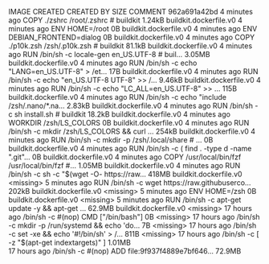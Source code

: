IMAGE               CREATED             CREATED BY                                      SIZE                COMMENT
962a691a42bd        4 minutes ago       COPY ./zshrc /root/.zshrc # buildkit            1.24kB              buildkit.dockerfile.v0
<missing>           4 minutes ago       ENV HOME=/root                                  0B                  buildkit.dockerfile.v0
<missing>           4 minutes ago       ENV DEBIAN_FRONTEND=dialog                      0B                  buildkit.dockerfile.v0
<missing>           4 minutes ago       COPY ./p10k.zsh /zsh/.p10k.zsh # buildkit       81.1kB              buildkit.dockerfile.v0
<missing>           4 minutes ago       RUN /bin/sh -c locale-gen en_US.UTF-8 # buil…   3.05MB              buildkit.dockerfile.v0
<missing>           4 minutes ago       RUN /bin/sh -c echo "LANG=en_US.UTF-8" > /et…   17B                 buildkit.dockerfile.v0
<missing>           4 minutes ago       RUN /bin/sh -c echo "en_US.UTF-8 UTF-8" >> /…   9.46kB              buildkit.dockerfile.v0
<missing>           4 minutes ago       RUN /bin/sh -c echo "LC_ALL=en_US.UTF-8" >> …   115B                buildkit.dockerfile.v0
<missing>           4 minutes ago       RUN /bin/sh -c echo "include /zsh/.nano/*.na…   2.83kB              buildkit.dockerfile.v0
<missing>           4 minutes ago       RUN /bin/sh -c sh install.sh # buildkit         18.2kB              buildkit.dockerfile.v0
<missing>           4 minutes ago       WORKDIR /zsh/LS_COLORS                          0B                  buildkit.dockerfile.v0
<missing>           4 minutes ago       RUN /bin/sh -c mkdir /zsh/LS_COLORS && curl …   254kB               buildkit.dockerfile.v0
<missing>           4 minutes ago       RUN /bin/sh -c mkdir -p /zsh/.local/share # …   0B                  buildkit.dockerfile.v0
<missing>           4 minutes ago       RUN /bin/sh -c ( find . -type d -name ".git"…   0B                  buildkit.dockerfile.v0
<missing>           4 minutes ago       COPY /usr/local/bin/fzf /usr/local/bin/fzf #…   1.05MB              buildkit.dockerfile.v0
<missing>           4 minutes ago       RUN /bin/sh -c sh -c "$(wget -O- https://raw…   418MB               buildkit.dockerfile.v0
<missing>           5 minutes ago       RUN /bin/sh -c wget https://raw.githubuserco…   202kB               buildkit.dockerfile.v0
<missing>           5 minutes ago       ENV HOME=/zsh                                   0B                  buildkit.dockerfile.v0
<missing>           5 minutes ago       RUN /bin/sh -c apt-get update -y && apt-get …   62.9MB              buildkit.dockerfile.v0
<missing>           17 hours ago        /bin/sh -c #(nop)  CMD ["/bin/bash"]            0B                  
<missing>           17 hours ago        /bin/sh -c mkdir -p /run/systemd && echo 'do…   7B                  
<missing>           17 hours ago        /bin/sh -c set -xe   && echo '#!/bin/sh' > /…   811B                
<missing>           17 hours ago        /bin/sh -c [ -z "$(apt-get indextargets)" ]     1.01MB              
<missing>           17 hours ago        /bin/sh -c #(nop) ADD file:9f937f4889e7bf646…   72.9MB              
